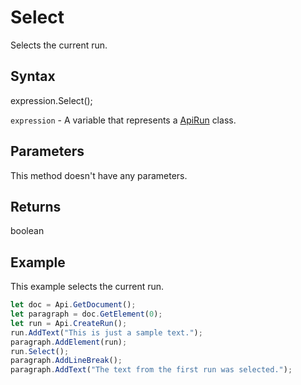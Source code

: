 # Select

Selects the current run.

## Syntax

expression.Select();

`expression` - A variable that represents a [ApiRun](../ApiRun.md) class.

## Parameters

This method doesn't have any parameters.

## Returns

boolean

## Example

This example selects the current run.

```javascript
let doc = Api.GetDocument();
let paragraph = doc.GetElement(0);
let run = Api.CreateRun();
run.AddText("This is just a sample text.");
paragraph.AddElement(run);
run.Select();
paragraph.AddLineBreak();
paragraph.AddText("The text from the first run was selected.");
```
